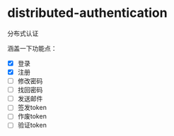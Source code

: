 # distributed-authentication
分布式认证


涵盖一下功能点：
- [x] 登录
- [x] 注册
- [ ] 修改密码
- [ ] 找回密码
- [ ] 发送邮件
- [ ] 签发token
- [ ] 作废token
- [ ] 验证token
